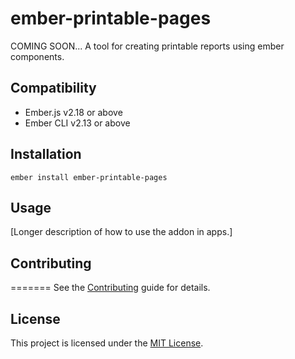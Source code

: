 ember-printable-pages
==============================================================================

COMING SOON... A tool for creating printable reports using ember components.


Compatibility
------------------------------------------------------------------------------

* Ember.js v2.18 or above
* Ember CLI v2.13 or above


Installation
------------------------------------------------------------------------------

```
ember install ember-printable-pages
```


Usage
------------------------------------------------------------------------------

[Longer description of how to use the addon in apps.]


Contributing
------------------------------------------------------------------------------

=======
See the [Contributing](CONTRIBUTING.md) guide for details.


License
------------------------------------------------------------------------------

This project is licensed under the [MIT License](LICENSE.md).
